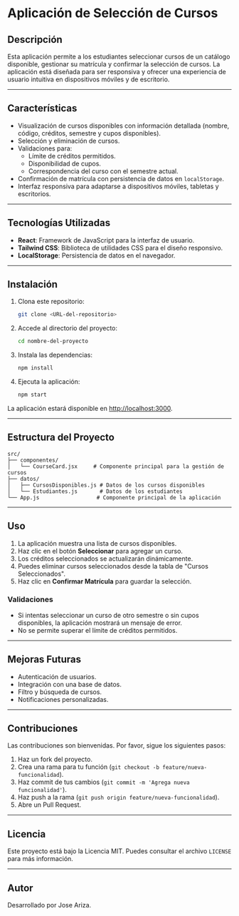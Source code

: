 # Aplicación de Selección de Cursos

## Descripción
Esta aplicación permite a los estudiantes seleccionar cursos de un catálogo disponible, gestionar su matrícula y confirmar la selección de cursos. La aplicación está diseñada para ser responsiva y ofrecer una experiencia de usuario intuitiva en dispositivos móviles y de escritorio.

---

## Características
- Visualización de cursos disponibles con información detallada (nombre, código, créditos, semestre y cupos disponibles).
- Selección y eliminación de cursos.
- Validaciones para:
  - Límite de créditos permitidos.
  - Disponibilidad de cupos.
  - Correspondencia del curso con el semestre actual.
- Confirmación de matrícula con persistencia de datos en `localStorage`.
- Interfaz responsiva para adaptarse a dispositivos móviles, tabletas y escritorios.

---

## Tecnologías Utilizadas
- **React**: Framework de JavaScript para la interfaz de usuario.
- **Tailwind CSS**: Biblioteca de utilidades CSS para el diseño responsivo.
- **LocalStorage**: Persistencia de datos en el navegador.

---

## Instalación
1. Clona este repositorio:
   ```bash
   git clone <URL-del-repositorio>
   ```
2. Accede al directorio del proyecto:
   ```bash
   cd nombre-del-proyecto
   ```
3. Instala las dependencias:
   ```bash
   npm install
   ```
4. Ejecuta la aplicación:
   ```bash
   npm start
   ```

La aplicación estará disponible en [http://localhost:3000](http://localhost:3000).

---

## Estructura del Proyecto
```
src/
├── componentes/
│   └── CourseCard.jsx     # Componente principal para la gestión de cursos
├── datos/
│   ├── CursosDisponibles.js # Datos de los cursos disponibles
│   └── Estudiantes.js       # Datos de los estudiantes
└── App.js                  # Componente principal de la aplicación
```

---

## Uso
1. La aplicación muestra una lista de cursos disponibles.
2. Haz clic en el botón **Seleccionar** para agregar un curso.
3. Los créditos seleccionados se actualizarán dinámicamente.
4. Puedes eliminar cursos seleccionados desde la tabla de "Cursos Seleccionados".
5. Haz clic en **Confirmar Matrícula** para guardar la selección.

### Validaciones
- Si intentas seleccionar un curso de otro semestre o sin cupos disponibles, la aplicación mostrará un mensaje de error.
- No se permite superar el límite de créditos permitidos.

---

## Mejoras Futuras
- Autenticación de usuarios.
- Integración con una base de datos.
- Filtro y búsqueda de cursos.
- Notificaciones personalizadas.

---

## Contribuciones
Las contribuciones son bienvenidas. Por favor, sigue los siguientes pasos:
1. Haz un fork del proyecto.
2. Crea una rama para tu función (`git checkout -b feature/nueva-funcionalidad`).
3. Haz commit de tus cambios (`git commit -m 'Agrega nueva funcionalidad'`).
4. Haz push a la rama (`git push origin feature/nueva-funcionalidad`).
5. Abre un Pull Request.

---

## Licencia
Este proyecto está bajo la Licencia MIT. Puedes consultar el archivo `LICENSE` para más información.

---

## Autor
Desarrollado por Jose Ariza.

